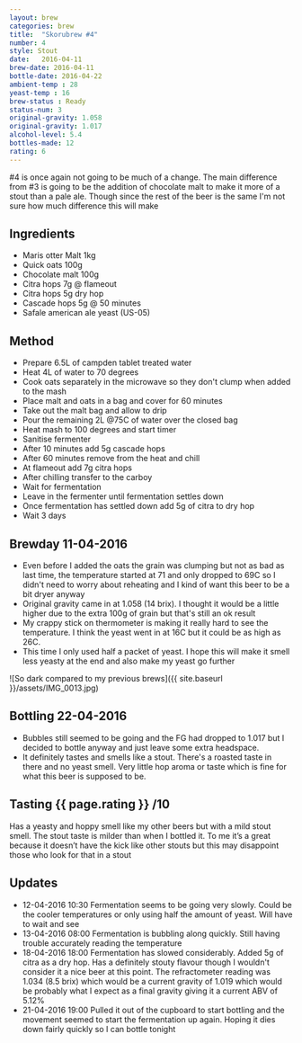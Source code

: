 ```yaml
---
layout: brew
categories: brew
title:  "Skorubrew #4"
number: 4
style: Stout
date:   2016-04-11
brew-date: 2016-04-11
bottle-date: 2016-04-22
ambient-temp : 28
yeast-temp : 16
brew-status : Ready
status-num: 3
original-gravity: 1.058
original-gravity: 1.017
alcohol-level: 5.4
bottles-made: 12
rating: 6
---
```


 #4 is once again not going to be much of a change. The main difference from #3 is going to be the addition of chocolate malt to make it more of a stout than a pale ale. Though since the rest of the beer is the same I'm not sure how much difference this will make

Ingredients
-----

* Maris otter Malt 1kg
* Quick oats 100g
* Chocolate malt 100g
* Citra hops 7g @ flameout
* Citra hops 5g dry hop
* Cascade hops 5g @ 50 minutes
* Safale american ale yeast (US-05)

Method
-------

* Prepare 6.5L of campden tablet treated water
* Heat 4L of water to 70 degrees
* Cook oats separately in the microwave so they don't clump when added to the mash
* Place malt and oats in a bag and cover for 60 minutes
* Take out the malt bag and allow to drip
* Pour the remaining 2L @75C of water over the closed bag
* Heat mash to 100 degrees and start timer
* Sanitise fermenter
* After 10 minutes add 5g cascade hops
* After 60 minutes remove from the heat and chill
* At flameout add 7g citra hops
* After chilling transfer to the carboy
* Wait for fermentation
* Leave in the fermenter until fermentation settles down
* Once fermentation has settled down add 5g of citra to dry hop
* Wait 3 days

Brewday 11-04-2016
--------

* Even before I added the oats the grain was clumping but not as bad as last time, the temperature started at 71 and only dropped to 69C so I didn't need to worry about reheating and I kind of want this beer to be a bit dryer anyway
* Original gravity came in at 1.058 (14 brix). I thought it would be a little higher due to the extra 100g of grain but that's still an ok result
* My crappy stick on thermometer is making it really hard to see the temperature. I think the yeast went in at 16C but it could be as high as 26C.
* This time I only used half a packet of yeast. I hope this will make it smell less yeasty at the end and also make my yeast go further

![So dark compared to my previous brews]({{ site.baseurl }}/assets/IMG_0013.jpg)

Bottling 22-04-2016
------------------

* Bubbles still seemed to be going and the FG had dropped to 1.017 but I decided to bottle anyway and just leave some extra headspace.
* It definitely tastes and smells like a stout. There's a roasted taste in there and no yeast smell. Very little hop aroma or taste which is fine for what this beer is supposed to be.

Tasting {{ page.rating }} /10
--------

Has a yeasty and hoppy smell like my other beers but with a mild stout smell. The stout taste is milder than when I bottled it. To me it’s a great because it doesn’t have the kick like other stouts but this may disappoint those who look for that in a stout



Updates
-------

* 12-04-2016 10:30 Fermentation seems to be going very slowly. Could be the cooler temperatures or only using half the amount of yeast. Will have to wait and see
* 13-04-2016 08:00 Fermentation is bubbling along quickly. Still having trouble accurately reading the temperature
* 18-04-2016 18:00 Fermentation has slowed considerably. Added 5g of citra as a dry hop. Has a definitely stouty flavour though I wouldn't consider it a nice beer at this point. The refractometer reading was 1.034 (8.5 brix) which would be a current gravity of 1.019 which would be probably what I expect as a final gravity giving it a current ABV of 5.12%
* 21-04-2016 19:00 Pulled it out of the cupboard to start bottling and the movement seemed to start the fermentation up again. Hoping it dies down fairly quickly so I can bottle tonight
